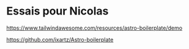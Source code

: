 # Essais pour Nicolas

https://www.tailwindawesome.com/resources/astro-boilerplate/demo

https://github.com/ixartz/Astro-boilerplate

